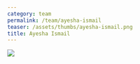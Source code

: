 ```yaml
---
category: team
permalink: /team/ayesha-ismail
teaser: /assets/thumbs/ayesha-ismail.png
title: Ayesha Ismail
---
```


<img src="/assets/img/ayesha-ismail-2.jpg" />
